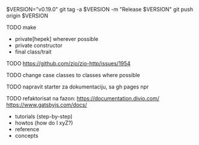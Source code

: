 
$VERSION="v0.19.0"
git tag -a $VERSION -m "Release $VERSION"
git push origin $VERSION



TODO make
- private[hepek] wherever possible
- private constructor
- final class/trait




TODO https://github.com/zio/zio-http/issues/1954


TODO change case classes to classes where possible

TODO napravit starter za dokumentaciju, sa gh pages npr


TODO refaktorisat na fazon:
https://documentation.divio.com/ 
https://www.gatsbyjs.com/docs/

- tutorials (step-by-step)
- howtos (how do I xyZ?)
- reference
- concepts


